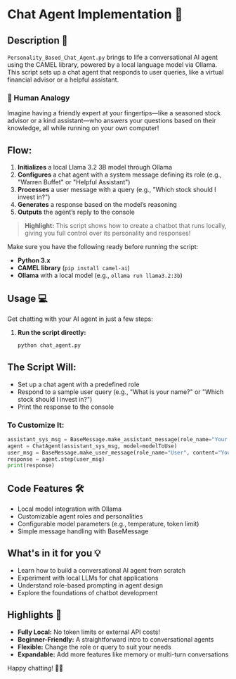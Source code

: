 # Chat Agent Implementation 🤖

## Description 📝
`Personality_Based_Chat_Agent.py` brings to life a conversational AI agent using the CAMEL library, powered by a local language model via Ollama. This script sets up a chat agent that responds to user queries, like a virtual financial advisor or a helpful assistant.

### 🧠 Human Analogy
Imagine having a friendly expert at your fingertips—like a seasoned stock advisor or a kind assistant—who answers your questions based on their knowledge, all while running on your own computer!

## Flow:
1. **Initializes** a local Llama 3.2 3B model through Ollama  
2. **Configures** a chat agent with a system message defining its role (e.g., "Warren Buffet" or "Helpful Assistant")  
3. **Processes** a user message with a query (e.g., "Which stock should I invest in?")  
4. **Generates** a response based on the model’s reasoning  
5. **Outputs** the agent’s reply to the console  

> **Highlight:** This script shows how to create a chatbot that runs locally, giving you full control over its personality and responses!

Make sure you have the following ready before running the script:  
- **Python 3.x**  
- **CAMEL library** (`pip install camel-ai`)  
- **Ollama** with a local model (e.g., `ollama run llama3.2:3b`)  

## Usage 💻
Get chatting with your AI agent in just a few steps:  

1. **Run the script directly:**  
   ```bash
   python chat_agent.py
   ```

## The Script Will:

- Set up a chat agent with a predefined role
- Respond to a sample user query (e.g., "What is your name?" or "Which stock should I invest in?")
- Print the response to the console

### To Customize It:

```python
assistant_sys_msg = BaseMessage.make_assistant_message(role_name="Your Role", content="Your description")
agent = ChatAgent(assistant_sys_msg, model=modelToUse)
user_msg = BaseMessage.make_user_message(role_name="User", content="Your question")
response = agent.step(user_msg)
print(response)
```

## Code Features 🛠️

- Local model integration with Ollama
- Customizable agent roles and personalities
- Configurable model parameters (e.g., temperature, token limit)
- Simple message handling with BaseMessage

## What's in it for you 💡

- Learn how to build a conversational AI agent from scratch
- Experiment with local LLMs for chat applications
- Understand role-based prompting in agent design
- Explore the foundations of chatbot development

## Highlights 📌

- **Fully Local:** No token limits or external API costs!
- **Beginner-Friendly:** A straightforward intro to conversational agents
- **Flexible:** Change the role or query to suit your needs
- **Expandable:** Add more features like memory or multi-turn conversations

Happy chatting! 💬✨
